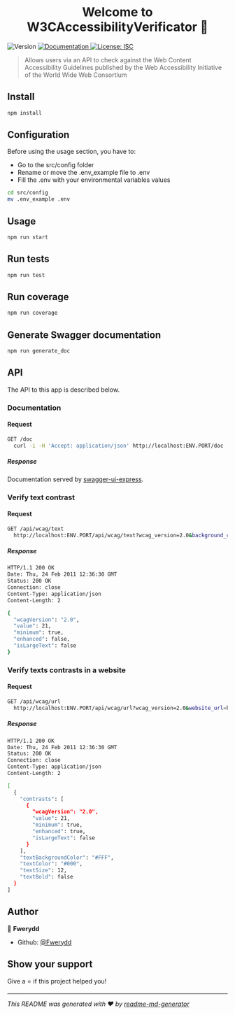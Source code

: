 <h1 align="center">Welcome to W3CAccessibilityVerificator 👋</h1>
<p>
  <img alt="Version" src="https://img.shields.io/badge/version-0.0.1-blue.svg?cacheSeconds=2592000" />
  <a href="src/doc/swagger.json" target="_blank">
    <img alt="Documentation" src="https://img.shields.io/badge/documentation-yes-brightgreen.svg" />
  </a>
  <a href="LICENSE" target="_blank">
    <img alt="License: ISC" src="https://img.shields.io/badge/License-ISC-brightgreen.svg" />
  </a>
</p>

> Allows users via an API to check against the Web Content Accessibility Guidelines published by the Web Accessibility Initiative of the World Wide Web Consortium

## Install

```sh
npm install
```

## Configuration

Before using the usage section, you have to:
- Go to the src/config folder
- Rename or move the .env_example file to .env
- Fill the .env with your environmental variables values

```sh
cd src/config
mv .env_example .env
```


## Usage

```sh
npm run start
```

## Run tests

```sh
npm run test
```

## Run coverage

```sh
npm run coverage
```

## Generate Swagger documentation

```sh
npm run generate_doc
```

## API

The API to this app is described below.

### Documentation

#### Request

```sh
GET /doc
  curl -i -H 'Accept: application/json' http://localhost:ENV.PORT/doc
```

##### Response

Documentation served by [swagger-ui-express](https://www.npmjs.com/package/swagger-ui-express).

### Verify text contrast

#### Request

```sh
GET /api/wcag/text
  http://localhost:ENV.PORT/api/wcag/text?wcag_version=2.0&background_color=%23fff&text_bold=false&text_color=%23f70707&text_size=18
```

##### Response
```sh
HTTP/1.1 200 OK
Date: Thu, 24 Feb 2011 12:36:30 GMT
Status: 200 OK
Connection: close
Content-Type: application/json
Content-Length: 2

{
  "wcagVersion": "2.0",
  "value": 21,
  "minimum": true,
  "enhanced": false,
  "isLargeText": false
}
```

### Verify texts contrasts in a website

#### Request

```sh
GET /api/wcag/url
  http://localhost:ENV.PORT/api/wcag/url?wcag_version=2.0&website_url=http://www.google.fr&webdriver_url=http://localhost:4444/wd/hub
```

##### Response
```sh
HTTP/1.1 200 OK
Date: Thu, 24 Feb 2011 12:36:30 GMT
Status: 200 OK
Connection: close
Content-Type: application/json
Content-Length: 2

[
  {
    "contrasts": [
      {
        "wcagVersion": "2.0",
        "value": 21,
        "minimum": true,
        "enhanced": true,
        "isLargeText": false
      }
    ],
    "textBackgroundColor": "#FFF",
    "textColor": "#000",
    "textSize": 12,
    "textBold": false
  }
]
```

## Author

👤 **Fwerydd**

* Github: [@Fwerydd](https://github.com/Fwerydd)

## Show your support

Give a ⭐️ if this project helped you!

***
_This README was generated with ❤️ by [readme-md-generator](https://github.com/kefranabg/readme-md-generator)_
